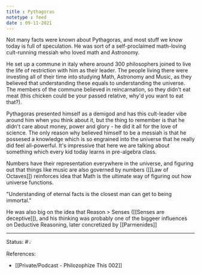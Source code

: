 ```yaml
---
title : Pythagoras
notetype : feed
date : 09-11-2021
---
```



Not many facts were known about Pythagoras, and most stuff we know today is full of speculation. He was sort of a self-proclaimed math-loving cult-running messiah who loved math and Astronomy.

He set up a commune in italy where around 300 philosophers joined to live the life of restriction with him as their leader. The people living there were investing all of their time into studying Math, Astronomy and Music, as they believed that understanding these equals to understanding the universe. The members of the commune believed in reincarnation, so they didn't eat meat (this chicken could be your passed relative, why'd you want to eat that?).

Pythagoras presented himself as a demigod and has this cult-leader vibe around him when you think about it, but the thing to remember is that he didn't care about money, power and glory - he did it all for the love of science. The only reason why believed himself to be a messiah is that he possesed a knowledge which is so engrained into the universe that he really did feel all-powerful. It's impressive that here we are talking about something which every kid today learns in pre-algebra class.

Numbers have their representation everywhere in the universe, and figuring out that things like music are also governed by numbers ([[Law of Octaves]]) reinforces idea that Math is the ultimate way of figuring out how universe functions. 

"Understanding of eternal facts is the closest man can get to being immortal."

He was also big on the idea that Reason > Senses ([[Senses are deceptive]]), and his thinking was probably one of the biggeer influences on Deductive Reasoning, later concretized by [[Parmenides]]



-----

Status: #💡 

References:
- [[Private/Podcast - Philozophize This 002]]

